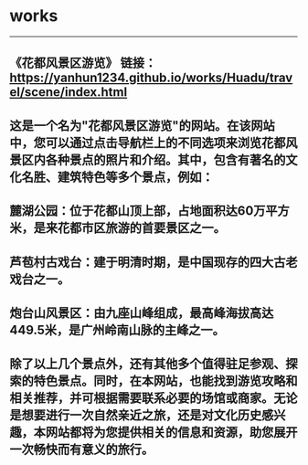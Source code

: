# works
---------------------------------------------------------------------------------------------------------------------------------------------------------------

《花都风景区游览》
链接：https://yanhun1234.github.io/works/Huadu/travel/scene/index.html
---------------------------------------------------------------------------------------------------------------------------------------------------------------
这是一个名为"花都风景区游览"的网站。在该网站中，您可以通过点击导航栏上的不同选项来浏览花都风景区内各种景点的照片和介绍。其中，包含有著名的文化名胜、建筑特色等多个景点，例如：
---------------------------------------------------------------------------------------------------------------------------------------------------------------
麓湖公园：位于花都山顶上部，占地面积达60万平方米，是来花都市区旅游的首要景区之一。
---------------------------------------------------------------------------------------------------------------------------------------------------------------
芦苞村古戏台：建于明清时期，是中国现存的四大古老戏台之一。
---------------------------------------------------------------------------------------------------------------------------------------------------------------
炮台山风景区：由九座山峰组成，最高峰海拔高达449.5米，是广州岭南山脉的主峰之一。
---------------------------------------------------------------------------------------------------------------------------------------------------------------
除了以上几个景点外，还有其他多个值得驻足参观、探索的特色景点。同时，在本网站，也能找到游览攻略和相关推荐，并可根据需要联系必要的场馆或商家。无论是想要进行一次自然亲近之旅，还是对文化历史感兴趣，本网站都将为您提供相关的信息和资源，助您展开一次畅快而有意义的旅行。
---------------------------------------------------------------------------------------------------------------------------------------------------------------
